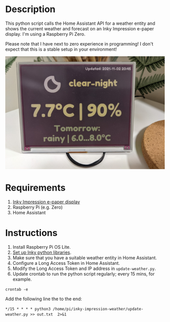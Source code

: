 # Description
This python script calls the Home Assistant API for a weather entity and shows the current weather and forecast on an Inky Impression e-paper display. I'm using a Raspberry Pi Zero.

Please note that I have next to zero experience in programming! I don't expect that this is a stable setup in your environment!

![Example](/inky-impression-weather.png)

# Requirements
1. [Inky Impression e-paper display](https://shop.pimoroni.com/products/inky-impression) 
2. Raspberry Pi (e.g. Zero)
3. Home Assistant

# Instructions
1. Install Raspberry Pi OS Lite.
2. [Set up Inky python libraries](http://docs.pimoroni.com/inkyphat/).
3. Make sure that you have a suitable weather entity in Home Assistant.
4. Configure a Long Access Token in Home Assistant.
5. Modify the Long Access Token and IP address in `update-weather.py`.
6. Update crontab to run the python script regularly; every 15 mins, for example. 

`crontab -e`

Add the following line the to the end:

`*/15 * * * * python3 /home/pi/inky-impression-weather/update-weather.py >> out.txt  2>&1` 
